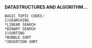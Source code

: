 **DATASTRUCTURES AND ALGORITHM...**
```
BASIC TOPIC CODES:
1)SEARCHING
*LINEAR SEARCH
*BINARY SEARCH
2)SORTING
*BUBBLE SORT
*INSERTION SORT
```

